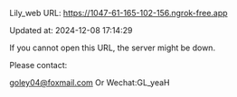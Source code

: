 Lily_web URL: https://1047-61-165-102-156.ngrok-free.app

Updated at: 2024-12-08 17:14:29

If you cannot open this URL, the server might be down.

Please contact: 

goley04@foxmail.com Or Wechat:GL_yeaH
